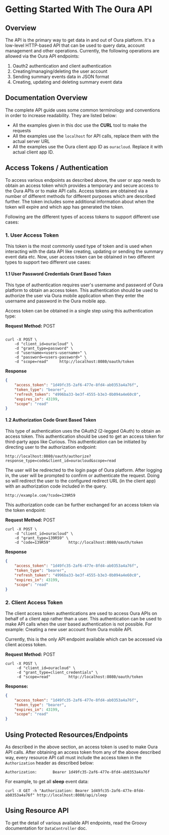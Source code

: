 # Getting Started With The Oura API

## Overview

The API is the primary way to get data in and out of Oura platform. It's a low-level HTTP-based API that can be used to query data, account management and other operations. Currently, the following operations are allowed via the Oura API endpoints:

1. Oauth2 authentication and client authentication
2. Creating/managing/deleting the user account
3. Sending summary events data in JSON format 
4. Creating, updating and deleting summary event data

## Documentation Overview

The complete API guide uses some common terminology and conventions in order to increase readability. They are listed below:
 
* All the examples given in this doc use the **CURL** tool to make the requests
* All the examples use the `localhost` for API calls, replace them with the actual server URL
* All the examples use the Oura client app ID as `ouracloud`. Replace it with actual client app ID.

## Access Tokens / Authentication

To access various endpoints as described above, the user or app needs to obtain an access token which provides a temporary and secure access to the Oura APIs or to make API calls. Access tokens are obtained via a number of different methods for different purposes which are described further. The token includes some additional information about when the token will expire and which app has generated the token.

Following are the different types of access tokens to support different use cases:

### 1. User Access Token

This token is the most commonly used type of token and is used when interacting with the data API like creating, updating or sending the summary event data etc. Now, user access token can be obtained in two different types to support two different use cases:

#### 1.1 User Password Credentials Grant Based Token

This type of authentication requires user's username and password of Oura platform to obtain an access token. This authentication should be used to authorize the user via Oura mobile application when they enter the username and password in the Oura mobile app.

Access token can be obtained in a single step using this authentication type:

**Request Method:** POST

```shell

curl -X POST \
    -d "client_id=ouracloud" \
    -d "grant_type=password" \
    -d "username=<users-username>" \
    -d "password=<users-password>" \
    -d "scope=read"		http://localhost:8080/oauth/token

```

**Response**

```json
{
    "access_token": "1d49fc35-2af6-477e-8fd4-ab0353a4a76f",
    "token_type": "bearer",
    "refresh_token": "4996ba33-be3f-4555-b3e3-0b094a4e60c0",
    "expires_in": 43199,
    "scope": "read"
}
```

#### 1.2 Authorization Code Grant Based Token

This type of authentication uses the OAuth2 (2-legged OAuth) to obtain an access token. This authentication should be used to get an access token for third-party apps like Curious. This authentication can be initiated by directing user to the authorization endpoint:

```
http://localhost:8080/oauth/authorize?response_type=code&client_id=ouracloud&scope=read
```

The user will be redirected to the login page of Oura platform. After logging in, the user will be prompted to confirm or authenticate the request. Doing so will redirect the user to the configured redirect URL (in the client app) with an authorization code included in the query.

```
http://example.com/?code=139R59
```

This authorization code can be further exchanged for an access token via the token endpoint:

**Request Method:** POST

```shell
curl -X POST \
    -d "client_id=ouracloud" \
    -d "grant_type=139R59" \
    -d "code=139R59"		http://localhost:8080/oauth/token
```

**Response**

```json
{
    "access_token": "1d49fc35-2af6-477e-8fd4-ab0353a4a76f",
    "token_type": "bearer",
    "refresh_token": "4996ba33-be3f-4555-b3e3-0b094a4e60c0",
    "expires_in": 43199,
    "scope": "read"
}
```

### 2. Client Access Token

The client access token authentications are used to access Oura APIs on behalf of a client app rather than a user. This authentication can be used to make API calls when the user based authentication is not possible. For example: Creating a new user account from Oura mobile API.

Currently, this is the only API endpoint available which can be accessed via client access token.

**Request Method:** POST

```shell
curl -X POST \
     -d "client_id=ouracloud" \
     -d "grant_type=client_credentials" \
     -d "scope=read"		http://localhost:8080/oauth/token
```

**Response:**

```json
{
    "access_token": "1d49fc35-2af6-477e-8fd4-ab0353a4a76f",
    "token_type": "bearer",
    "expires_in": 43199,
    "scope": "read"
}
```

## Using Protected Resources/Endpoints

As described in the above section, an access token is used to make Oura API calls. After obtaining an access token from any of the above described way, every resource API call must include the access token in the `Authorization` header as described below:

```
Authorization:       Bearer 1d49fc35-2af6-477e-8fd4-ab0353a4a76f
```

For example, to get all **sleep** event data: 

```shell
curl -X GET -h "Authorization: Bearer 1d49fc35-2af6-477e-8fd4-ab0353a4a76f" http://localhost:8080/api/sleep
```

## Using Resource API

To get the detail of various available API endpoints, read the Groovy documentation for `DataController` doc.